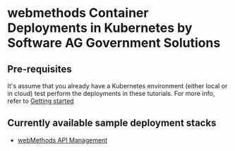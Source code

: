 # webmethods Container Deployments in Kubernetes by Software AG Government Solutions 

## Pre-requisites

It's assume that you already have a Kubernetes environment (either local or in cloud) test perform the deployments in these tutorials.
For more info, refer to [Getting started](https://kubernetes.io/docs/setup/)

## Currently available sample deployment stacks

- [webMethods API Management](./api_management/README.md)

